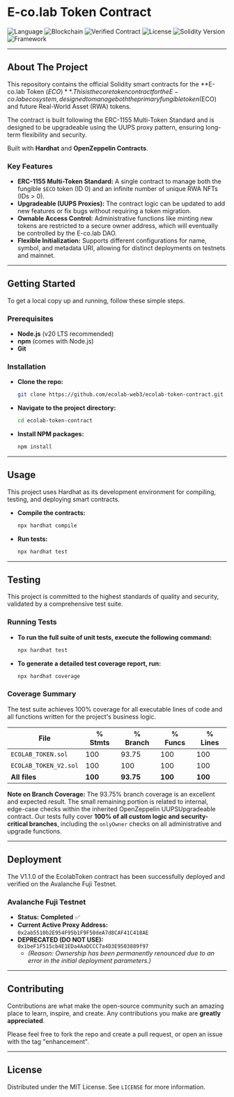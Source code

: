 # E-co.lab Token Contract

![Language](https://img.shields.io/badge/Language-Solidity-orange)
![Blockchain](https://img.shields.io/badge/Blockchain-Avalanche_Fuji-red)
![Verified Contract](https://img.shields.io/badge/Contract-Verified-green)
![License](https://img.shields.io/badge/License-MIT-blue)
![Solidity Version](https://img.shields.io/badge/Solidity-0.8.24-yellow.svg)
![Framework](https://img.shields.io/badge/Framework-Hardhat-purple.svg)

___

## About The Project

This repository contains the official Solidity smart contracts for the **E-co.lab Token ($ECO)**. This is the core token contract for the E-co.lab ecosystem, designed to manage both the primary fungible token ($ECO) and future Real-World Asset (RWA) tokens.

The contract is built following the ERC-1155 Multi-Token Standard and is designed to be upgradeable using the UUPS proxy pattern, ensuring long-term flexibility and security.

Built with **Hardhat** and **OpenZeppelin Contracts**.

### Key Features

*   **ERC-1155 Multi-Token Standard:** A single contract to manage both the fungible `$ECO` token (ID 0) and an infinite number of unique RWA NFTs (IDs > 0).
*   **Upgradeable (UUPS Proxies):** The contract logic can be updated to add new features or fix bugs without requiring a token migration.
*   **Ownable Access Control:** Administrative functions like minting new tokens are restricted to a secure owner address, which will eventually be controlled by the E-co.lab DAO.
*   **Flexible Initialization:** Supports different configurations for name, symbol, and metadata URI, allowing for distinct deployments on testnets and mainnet.

___

## Getting Started

To get a local copy up and running, follow these simple steps.

### Prerequisites

*   **Node.js** (v20 LTS recommended)
*   **npm** (comes with Node.js)
*   **Git**

### Installation

*   **Clone the repo:**
    ```sh
    git clone https://github.com/ecolab-web3/ecolab-token-contract.git
    ```
*   **Navigate to the project directory:**
    ```sh
    cd ecolab-token-contract
    ```
*   **Install NPM packages:**
    ```sh
    npm install
    ```

___

## Usage

This project uses Hardhat as its development environment for compiling, testing, and deploying smart contracts.

*   **Compile the contracts:**
    ```sh
    npx hardhat compile
    ```
*   **Run tests:**
    ```sh
    npx hardhat test
    ```

___

## Testing

This project is committed to the highest standards of quality and security, validated by a comprehensive test suite.

### Running Tests

*   **To run the full suite of unit tests, execute the following command:**
    ```sh
    npx hardhat test
    ```

*   **To generate a detailed test coverage report, run:**
    ```sh
    npx hardhat coverage
    ```

### Coverage Summary

The test suite achieves 100% coverage for all executable lines of code and all functions written for the project's business logic.

| File                  | % Stmts | % Branch | % Funcs | % Lines |
|-----------------------|---------|----------|---------|---------|
| `ECOLAB_TOKEN.sol`    | 100     | 93.75    | 100     | 100     |
| `ECOLAB_TOKEN_V2.sol` | 100     | 100      | 100     | 100     |
| **All files**         | **100** | **93.75**| **100** | **100** |

**Note on Branch Coverage:** The 93.75% branch coverage is an excellent and expected result. The small remaining portion is related to internal, edge-case checks within the inherited OpenZeppelin UUPSUpgradeable contract. Our tests fully cover **100% of all custom logic and security-critical branches**, including the `onlyOwner` checks on all administrative and upgrade functions.

___

## Deployment

The V1.1.0 of the EcolabToken contract has been successfully deployed and verified on the Avalanche Fuji Testnet.

### Avalanche Fuji Testnet

*   **Status:** **Completed** ✅
*   **Current Active Proxy Address:**
    `0x2ab5510b2E954F95b1F9F50deA7d8CAF41C418AE`
*   **DEPRECATED (DO NOT USE):**
    `0x1beF1F515cb4E1EDa4AaDCCC7a4D3E9503889f97`
    *   *(Reason: Ownership has been permanently renounced due to an error in the initial deployment parameters.)*

___

## Contributing

Contributions are what make the open-source community such an amazing place to learn, inspire, and create. Any contributions you make are **greatly appreciated**.

Please feel free to fork the repo and create a pull request, or open an issue with the tag "enhancement".

___

## License

Distributed under the MIT License. See `LICENSE` for more information.
